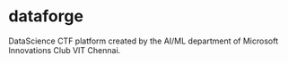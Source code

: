 # dataforge

DataScience CTF platform created by the AI/ML department of Microsoft Innovations Club VIT Chennai.
